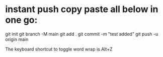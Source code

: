 # instant push copy paste all below in one go:

git init
git branch -M main
git add .
git commit -m "test added"
git push -u origin main

The keyboard shortcut to toggle word wrap is Alt+Z
